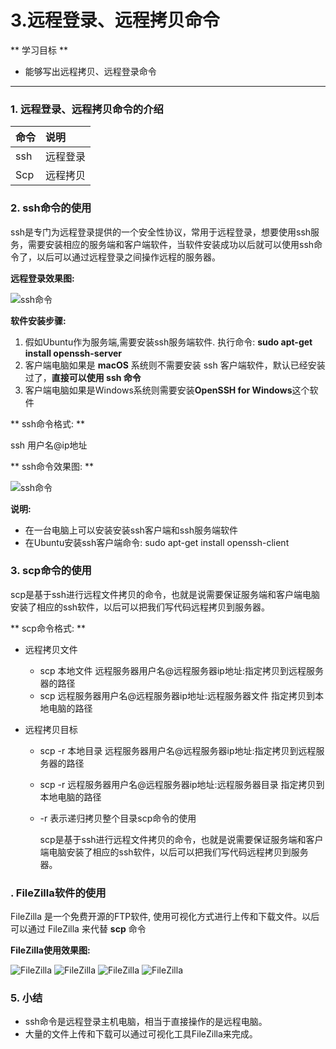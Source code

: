 # 3.远程登录、远程拷贝命令

** 学习目标 **

* 能够写出远程拷贝、远程登录命令

---

### 1. 远程登录、远程拷贝命令的介绍

| 命令 | 说明     |
| :--- | :------- |
| ssh  | 远程登录 |
| Scp  | 远程拷贝 |


### 2. ssh命令的使用

ssh是专门为远程登录提供的一个安全性协议，常用于远程登录，想要使用ssh服务，需要安装相应的服务端和客户端软件，当软件安装成功以后就可以使用ssh命令了，以后可以通过远程登录之间操作远程的服务器。

**远程登录效果图:**

![ssh命令](https://tva1.sinaimg.cn/large/e6c9d24ely1h0ixrtv5wzj20v007qgn0.jpg)

**软件安装步骤:**

1. 假如Ubuntu作为服务端,需要安装ssh服务端软件. 执行命令: **sudo apt-get install openssh-server**
2. 客户端电脑如果是 **macOS** 系统则不需要安装 ssh 客户端软件，默认已经安装过了，**直接可以使用 ssh 命令**
3. 客户端电脑如果是Windows系统则需要安装**OpenSSH for Windows**这个软件

** ssh命令格式: **

ssh 用户名@ip地址

** ssh命令效果图: **

![ssh命令](https://tva1.sinaimg.cn/large/e6c9d24ely1h0ixrva0x6j20ic0d840h.jpg)

**说明:**

* 在一台电脑上可以安装安装ssh客户端和ssh服务端软件
* 在Ubuntu安装ssh客户端命令: sudo apt-get install openssh-client

### 3. scp命令的使用

scp是基于ssh进行远程文件拷贝的命令，也就是说需要保证服务端和客户端电脑安装了相应的ssh软件，以后可以把我们写代码远程拷贝到服务器。

** scp命令格式: **

* 远程拷贝文件

    * scp 本地文件 远程服务器用户名@远程服务器ip地址:指定拷贝到远程服务器的路径  
    * scp 远程服务器用户名@远程服务器ip地址:远程服务器文件 指定拷贝到本地电脑的路径    

* 远程拷贝目标

    * scp -r 本地目录 远程服务器用户名@远程服务器ip地址:指定拷贝到远程服务器的路径

    * scp -r 远程服务器用户名@远程服务器ip地址:远程服务器目录 指定拷贝到本地电脑的路径

    * -r 表示递归拷贝整个目录scp命令的使用

        scp是基于ssh进行远程文件拷贝的命令，也就是说需要保证服务端和客户端电脑安装了相应的ssh软件，以后可以把我们写代码远程拷贝到服务器。


### . FileZilla软件的使用

FileZilla 是一个免费开源的FTP软件, 使用可视化方式进行上传和下载文件。以后可以通过 FileZilla 来代替 **scp** 命令

**FileZilla使用效果图:**

![FileZilla](https://tva1.sinaimg.cn/large/e6c9d24ely1h0ixruevj8j20yi0f8abn.jpg)
![FileZilla](https://tva1.sinaimg.cn/large/e6c9d24ely1h0ixrvtd82j20l20hcgnx.jpg)
![FileZilla](https://tva1.sinaimg.cn/large/e6c9d24ely1h0ixrtlm02j20xy0feacw.jpg)
![FileZilla](https://tva1.sinaimg.cn/large/e6c9d24ely1h0ixrusxkpj20zt0g7goe.jpg)

### 5. 小结

* ssh命令是远程登录主机电脑，相当于直接操作的是远程电脑。
* 大量的文件上传和下载可以通过可视化工具FileZilla来完成。



